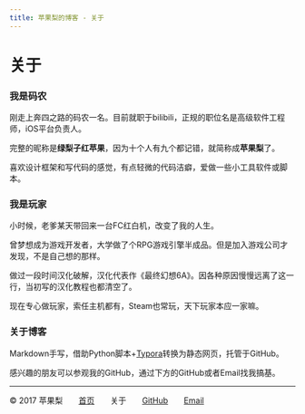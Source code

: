 ```yaml
---
title: 苹果梨的博客 - 关于
---
```


# 关于

### 我是码农

刚走上奔四之路的码农一名。目前就职于bilibili，正规的职位名是高级软件工程师，iOS平台负责人。

完整的昵称是**绿梨子红苹果**，因为十个人有九个都记错，就简称成**苹果梨**了。

喜欢设计框架和写代码的感觉，有点轻微的代码洁癖，爱做一些小工具软件或脚本。

### 我是玩家

小时候，老爹某天带回来一台FC红白机，改变了我的人生。

曾梦想成为游戏开发者，大学做了个RPG游戏引擎半成品。但是加入游戏公司才发现，不是自己想的那样。

做过一段时间汉化破解，汉化代表作《最终幻想6A》。因各种原因慢慢远离了这一行，当初写的汉化教程也都清空了。

现在专心做玩家，索任主机都有，Steam也常玩，天下玩家本应一家嘛。

### 关于博客

Markdown手写，借助Python脚本+[Typora](https://typora.io/)转换为静态网页，托管于GitHub。

感兴趣的朋友可以参观我的GitHub，通过下方的GitHub或者Email找我搞基。

------

© 2017 苹果梨　　[首页](/)　　关于　　[GitHub](https://github.com/HarrisonXi)　　[Email](mailto:gpra8764@gmail.com)
